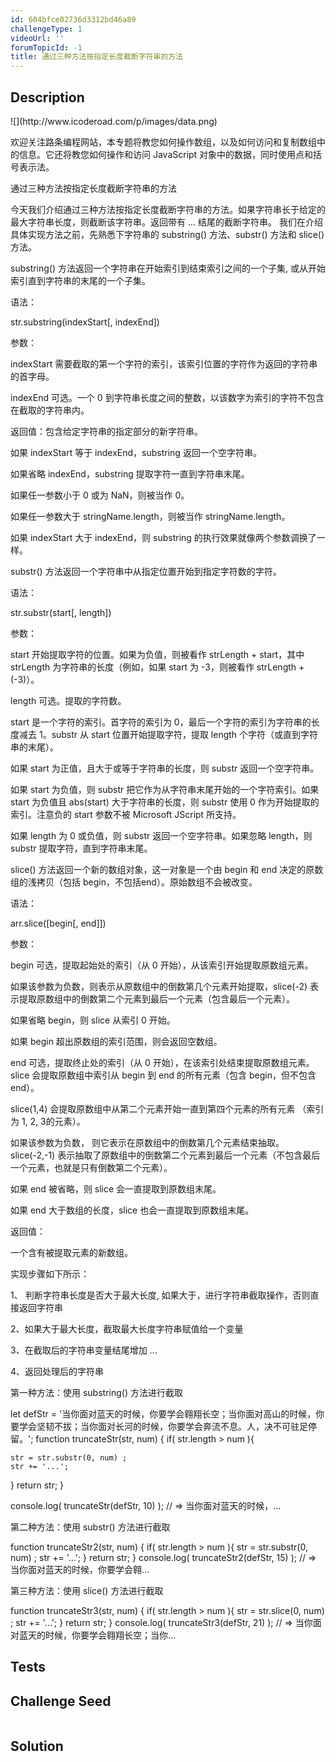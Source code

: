 ```yaml
---
id: 604bfce02736d3312bd46a89
challengeType: 1
videoUrl: ''
forumTopicId: -1
title: 通过三种方法按指定长度截断字符串的方法
---
```


## Description
<section id='description'>
![](http://www.icoderoad.com/p/images/data.png)

欢迎关注路条编程网站，本专题将教您如何操作数组，以及如何访问和复制数组中的信息。它还将教您如何操作和访问 JavaScript 对象中的数据，同时使用点和括号表示法。

通过三种方法按指定长度截断字符串的方法

今天我们介绍通过三种方法按指定长度截断字符串的方法。如果字符串长于给定的最大字符串长度，则截断该字符串。返回带有 ... 结尾的截断字符串。 我们在介绍具体实现方法之前，先熟悉下字符串的 substring() 方法、substr() 方法和 slice() 方法。

substring() 方法返回一个字符串在开始索引到结束索引之间的一个子集, 或从开始索引直到字符串的末尾的一个子集。

语法：

str.substring(indexStart[, indexEnd])

参数：

indexStart  需要截取的第一个字符的索引，该索引位置的字符作为返回的字符串的首字母。

indexEnd  可选。一个 0 到字符串长度之间的整数，以该数字为索引的字符不包含在截取的字符串内。

返回值：包含给定字符串的指定部分的新字符串。

如果 indexStart 等于 indexEnd，substring 返回一个空字符串。

如果省略 indexEnd，substring 提取字符一直到字符串末尾。

如果任一参数小于 0 或为 NaN，则被当作 0。

如果任一参数大于 stringName.length，则被当作 stringName.length。

如果 indexStart 大于 indexEnd，则 substring 的执行效果就像两个参数调换了一样。

substr() 方法返回一个字符串中从指定位置开始到指定字符数的字符。

语法：

str.substr(start[, length])

参数：

start   开始提取字符的位置。如果为负值，则被看作 strLength + start，其中 strLength 为字符串的长度（例如，如果 start 为 -3，则被看作 strLength + (-3)）。

length 可选。提取的字符数。

start 是一个字符的索引。首字符的索引为 0，最后一个字符的索引为字符串的长度减去 1。substr 从 start 位置开始提取字符，提取 length 个字符（或直到字符串的末尾）。

如果 start 为正值，且大于或等于字符串的长度，则 substr 返回一个空字符串。

如果 start 为负值，则 substr 把它作为从字符串末尾开始的一个字符索引。如果 start 为负值且 abs(start) 大于字符串的长度，则 substr 使用 0 作为开始提取的索引。注意负的 start 参数不被 Microsoft JScript 所支持。

如果 length 为 0 或负值，则 substr 返回一个空字符串。如果忽略 length，则 substr 提取字符，直到字符串末尾。

slice() 方法返回一个新的数组对象，这一对象是一个由 begin 和 end 决定的原数组的浅拷贝（包括 begin，不包括end）。原始数组不会被改变。

语法：

arr.slice([begin[, end]])

参数：

begin 可选，提取起始处的索引（从 0 开始），从该索引开始提取原数组元素。

如果该参数为负数，则表示从原数组中的倒数第几个元素开始提取，slice(-2) 表示提取原数组中的倒数第二个元素到最后一个元素（包含最后一个元素）。

如果省略 begin，则 slice 从索引 0 开始。

如果 begin 超出原数组的索引范围，则会返回空数组。

end 可选，提取终止处的索引（从 0 开始），在该索引处结束提取原数组元素。slice 会提取原数组中索引从 begin 到 end 的所有元素（包含 begin，但不包含 end）。

slice(1,4) 会提取原数组中从第二个元素开始一直到第四个元素的所有元素 （索引为 1, 2, 3的元素）。

如果该参数为负数， 则它表示在原数组中的倒数第几个元素结束抽取。 slice(-2,-1) 表示抽取了原数组中的倒数第二个元素到最后一个元素（不包含最后一个元素，也就是只有倒数第二个元素）。

如果 end 被省略，则 slice 会一直提取到原数组末尾。

如果 end 大于数组的长度，slice 也会一直提取到原数组末尾。

返回值：

一个含有被提取元素的新数组。

实现步骤如下所示：

1、 判断字符串长度是否大于最大长度, 如果大于，进行字符串截取操作，否则直接返回字符串

2、如果大于最大长度，截取最大长度字符串赋值给一个变量

3、在截取后的字符串变量结尾增加 ...

4、返回处理后的字符串

第一种方法：使用 substring() 方法进行截取

let defStr = '当你面对蓝天的时候，你要学会翱翔长空；当你面对高山的时候，你要学会坚韧不拔；当你面对长河的时候，你要学会奔流不息。人，决不可驻足停留。';
function truncateStr(str, num) {
  if( str.length > num ){

    str = str.substr(0, num) ;
    str += '...'; 
  }
  return str;
}

console.log( truncateStr(defStr, 10) );
// => 当你面对蓝天的时候，...


第二种方法：使用 substr() 方法进行截取

function truncateStr2(str, num) {
  if( str.length > num ){
    str = str.substr(0, num) ;
    str += '...'; 
  }
  return str;
}
console.log( truncateStr2(defStr, 15) );
// => 当你面对蓝天的时候，你要学会翱...


第三种方法：使用 slice() 方法进行截取

function truncateStr3(str, num) {
  if( str.length > num ){
    str = str.slice(0, num) ;
    str += '...'; 
  }
  return str;
}
console.log( truncateStr3(defStr, 21) );
// => 当你面对蓝天的时候，你要学会翱翔长空；当你...


</section>

## Tests
<section id='tests'>

</section>

## Challenge Seed
<section id='challengeSeed'>

<div id='js-seed'>

```js

```

</div>



</section>

## Solution
<section id='solution'>


</section>
